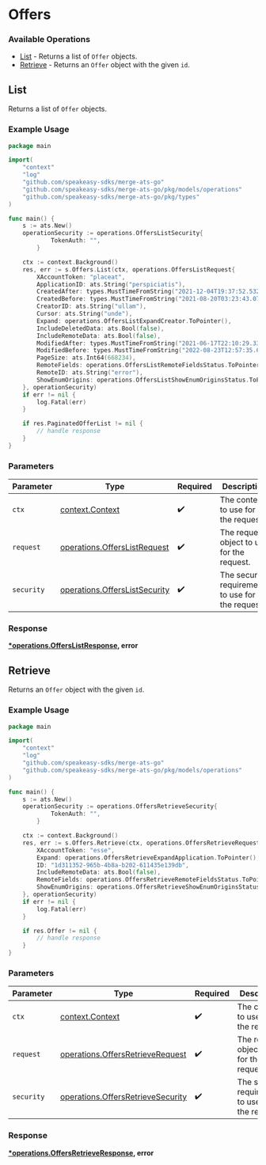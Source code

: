# Offers

### Available Operations

* [List](#list) - Returns a list of `Offer` objects.
* [Retrieve](#retrieve) - Returns an `Offer` object with the given `id`.

## List

Returns a list of `Offer` objects.

### Example Usage

```go
package main

import(
	"context"
	"log"
	"github.com/speakeasy-sdks/merge-ats-go"
	"github.com/speakeasy-sdks/merge-ats-go/pkg/models/operations"
	"github.com/speakeasy-sdks/merge-ats-go/pkg/types"
)

func main() {
    s := ats.New()
    operationSecurity := operations.OffersListSecurity{
            TokenAuth: "",
        }

    ctx := context.Background()
    res, err := s.Offers.List(ctx, operations.OffersListRequest{
        XAccountToken: "placeat",
        ApplicationID: ats.String("perspiciatis"),
        CreatedAfter: types.MustTimeFromString("2021-12-04T19:37:52.532Z"),
        CreatedBefore: types.MustTimeFromString("2021-08-20T03:23:43.072Z"),
        CreatorID: ats.String("ullam"),
        Cursor: ats.String("unde"),
        Expand: operations.OffersListExpandCreator.ToPointer(),
        IncludeDeletedData: ats.Bool(false),
        IncludeRemoteData: ats.Bool(false),
        ModifiedAfter: types.MustTimeFromString("2021-06-17T22:10:29.339Z"),
        ModifiedBefore: types.MustTimeFromString("2022-08-23T12:57:35.673Z"),
        PageSize: ats.Int64(668234),
        RemoteFields: operations.OffersListRemoteFieldsStatus.ToPointer(),
        RemoteID: ats.String("error"),
        ShowEnumOrigins: operations.OffersListShowEnumOriginsStatus.ToPointer(),
    }, operationSecurity)
    if err != nil {
        log.Fatal(err)
    }

    if res.PaginatedOfferList != nil {
        // handle response
    }
}
```

### Parameters

| Parameter                                                                      | Type                                                                           | Required                                                                       | Description                                                                    |
| ------------------------------------------------------------------------------ | ------------------------------------------------------------------------------ | ------------------------------------------------------------------------------ | ------------------------------------------------------------------------------ |
| `ctx`                                                                          | [context.Context](https://pkg.go.dev/context#Context)                          | :heavy_check_mark:                                                             | The context to use for the request.                                            |
| `request`                                                                      | [operations.OffersListRequest](../../models/operations/offerslistrequest.md)   | :heavy_check_mark:                                                             | The request object to use for the request.                                     |
| `security`                                                                     | [operations.OffersListSecurity](../../models/operations/offerslistsecurity.md) | :heavy_check_mark:                                                             | The security requirements to use for the request.                              |


### Response

**[*operations.OffersListResponse](../../models/operations/offerslistresponse.md), error**


## Retrieve

Returns an `Offer` object with the given `id`.

### Example Usage

```go
package main

import(
	"context"
	"log"
	"github.com/speakeasy-sdks/merge-ats-go"
	"github.com/speakeasy-sdks/merge-ats-go/pkg/models/operations"
)

func main() {
    s := ats.New()
    operationSecurity := operations.OffersRetrieveSecurity{
            TokenAuth: "",
        }

    ctx := context.Background()
    res, err := s.Offers.Retrieve(ctx, operations.OffersRetrieveRequest{
        XAccountToken: "esse",
        Expand: operations.OffersRetrieveExpandApplication.ToPointer(),
        ID: "1d311352-965b-4b8a-b202-611435e139db",
        IncludeRemoteData: ats.Bool(false),
        RemoteFields: operations.OffersRetrieveRemoteFieldsStatus.ToPointer(),
        ShowEnumOrigins: operations.OffersRetrieveShowEnumOriginsStatus.ToPointer(),
    }, operationSecurity)
    if err != nil {
        log.Fatal(err)
    }

    if res.Offer != nil {
        // handle response
    }
}
```

### Parameters

| Parameter                                                                              | Type                                                                                   | Required                                                                               | Description                                                                            |
| -------------------------------------------------------------------------------------- | -------------------------------------------------------------------------------------- | -------------------------------------------------------------------------------------- | -------------------------------------------------------------------------------------- |
| `ctx`                                                                                  | [context.Context](https://pkg.go.dev/context#Context)                                  | :heavy_check_mark:                                                                     | The context to use for the request.                                                    |
| `request`                                                                              | [operations.OffersRetrieveRequest](../../models/operations/offersretrieverequest.md)   | :heavy_check_mark:                                                                     | The request object to use for the request.                                             |
| `security`                                                                             | [operations.OffersRetrieveSecurity](../../models/operations/offersretrievesecurity.md) | :heavy_check_mark:                                                                     | The security requirements to use for the request.                                      |


### Response

**[*operations.OffersRetrieveResponse](../../models/operations/offersretrieveresponse.md), error**

